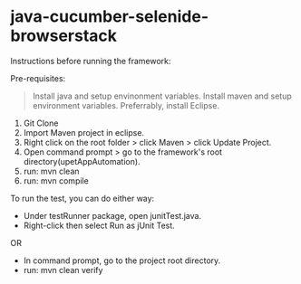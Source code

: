 # java-cucumber-selenide-browserstack
Instructions before running the framework:

Pre-requisites:
  > Install java and setup envinonment variables.
  > Install maven and setup environment variables.
  > Preferrably, install Eclipse.

1. Git Clone
2. Import Maven project in eclipse.
3. Right click on the root folder > click Maven > click Update Project.
4. Open command prompt > go to the framework's root directory(upetAppAutomation).
5. run: mvn clean
6. run: mvn compile

To run the test, you can do either way:

  - Under testRunner package, open junitTest.java.
  - Right-click then select Run as jUnit Test.

OR

  - In command prompt, go to the project root directory.
  - run: mvn clean verify
